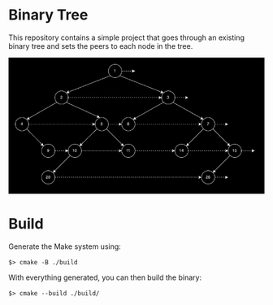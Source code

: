# Binary Tree

This repository contains a simple project that goes through an existing binary
tree and sets the peers to each node in the tree.

![image info](./docs/binary-tree.png)

# Build

Generate the Make system using:

```
$> cmake -B ./build
```

With everything generated, you can then build the binary:

```
$> cmake --build ./build/
```
